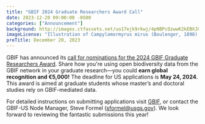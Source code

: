 ```yaml
---
title: "GBIF 2024 Graduate Researchers Award Call" 
date: 2023-12-20 09:00:00 -0500 
categories: ["Announcement"] 
background: http://images.ctfassets.net/uo17ejk9rkwj/4pNBPcOzwwK2kEBXJQIehA/519a9de18d0b32d5513b6e5934721822/GRA-2024-hero4-EN.png
imageLicense: "Illustration of Campylomormyrus mirus (Boulenger, 1898) from Matériaux pour la faune du Congo: Poissons nouveaux. (1898-1902) via Biodiversity Heritage Library, no rights reserved under CC0."
preTitle: December 20, 2023
---
```


GBIF has announced its [call for nominations for the 2024 GBIF Graduate Researchers Award](https://www.gbif.org/news/0YedTUAf3Nk14JKZqBn0a/call-opens-for-nominations-to-2024-gbif-graduate-researchers-award). Share how you're using open biodiversity data from the GBIF network in your graduate research—you could **earn global recognition and €5,000!**
The deadline for US applications is **May 24, 2024**. This award is aimed at graduate students whose master’s and doctoral studies rely on GBIF-mediated data. 

For detailed instructions on submitting applications visit [GBIF](https://www.gbif.org/news/0YedTUAf3Nk14JKZqBn0a/call-opens-for-nominations-to-2024-gbif-graduate-researchers-award), or contact the GBIF-US Node Manager, Steve Formel (sformel@usgs.gov). We look forward to reviewing the fantastic submissions this year!